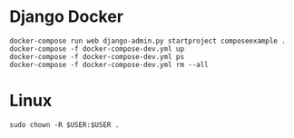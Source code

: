  # Django Docker

 ```
 docker-compose run web django-admin.py startproject composeexample .
 docker-compose -f docker-compose-dev.yml up
 docker-compose -f docker-compose-dev.yml ps
 docker-compose -f docker-compose-dev.yml rm --all
 ```
 
# Linux

```
sudo chown -R $USER:$USER .
```
